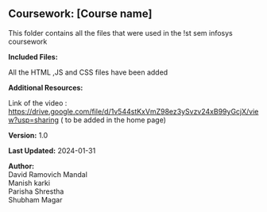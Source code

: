 ## Coursework: [Course name]

This folder contains all the files that were used in the !st sem infosys coursework

**Included Files:**

All the HTML ,JS and CSS files have been added 


**Additional Resources:**

Link of the video  : https://drive.google.com/file/d/1v544stKxVmZ98ez3ySvzv24xB99yGcjX/view?usp=sharing
( to be added in the home page)


**Version:** 1.0

**Last Updated:** 2024-01-31

**Author:** 
<br>
David Ramovich Mandal
<br>
Manish karki
<br>
Parisha Shrestha
<br>
Shubham Magar
